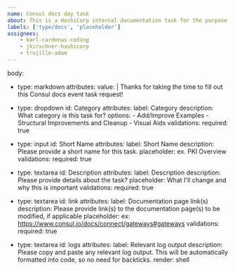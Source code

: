 ```yaml
---
name: Consul docs day task
about: This is a HashiCorp internal documentation task for the purpose of the Consul docs day event.
labels: ['type/docs', 'placeholder']
assignees: 
    - karl-cardenas-coding
    - jkirschner-hashicorp
    - trujillo-adam
---
```


body:
  - type: markdown
    attributes:
      value: |
        Thanks for taking the time to fill out this Consul docs event task request!
 - type: dropdown
    id: Category
    attributes:
      label: Category
      description: What category is this task for?
      options:
        - Add/Improve Examples
        - Structural Improvements and Cleanup
        - Visual Aids
    validations:
      required: true
  - type: input
    id: Short Name
    attributes:
      label: Short Name
      description: Please provide a short name for this task. 
      placeholder: ex. PKI Overview
    validations:
      required: true
  - type: textarea
    id: Description
    attributes:
      label: Description
      description: Please provide details about the task?
      placeholder: What I'll change and why this is important
    validations:
      required: true

  - type: textarea
    id: link
    attributes:
      label: Documentation page link(s)
      description: Please provide link(s) to the documentation page(s) to be modified, if applicable
      placeholder: ex: https://www.consul.io/docs/connect/gateways#gateways
    validations:
      required: true

  - type: textarea
    id: logs
    attributes:
      label: Relevant log output
      description: Please copy and paste any relevant log output. This will be automatically formatted into code, so no need for backticks.
      render: shell